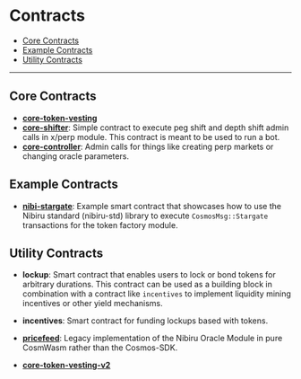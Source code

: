 # Contracts               <!-- omit in toc -->

- [Core Contracts](#core-contracts)
- [Example Contracts](#example-contracts)
- [Utility Contracts](#utility-contracts)

---

## Core Contracts

- [**core-token-vesting**](./core-token-vesting/README.md)
- [**core-shifter**](./core-shifter/README.md): Simple contract to execute peg shift
  and depth shift admin calls in x/perp module. This contract is meant to be used
  to run a bot.
- [**core-controller**](./core-controller): Admin calls for things like creating
  perp markets or changing oracle parameters.

## Example Contracts

- [**nibi-stargate**](./nibi-stargate/README.md): Example smart contract that showcases how to use the Nibiru standard (nibiru-std) library to execute `CosmosMsg::Stargate` transactions for the token factory module.

## Utility Contracts

- **lockup**: Smart contract that enables users to lock or bond tokens for arbitrary durations. This contract can be used as a building block in combination with a contract like `incentives` to implement liquidity mining incentives or other yield mechanisms.

- **incentives**: Smart contract for funding lockups based with tokens.

- [**pricefeed**](./pricefeed): Legacy implementation of the Nibiru Oracle Module in pure
  CosmWasm rather than the Cosmos-SDK.

- [**core-token-vesting-v2**](./core-token-vesting-v2/README.md)
